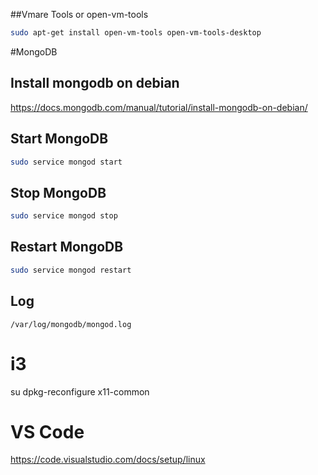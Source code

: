 ##Vmare Tools or open-vm-tools

```bash
sudo apt-get install open-vm-tools open-vm-tools-desktop
```

#MongoDB

## Install mongodb on debian
https://docs.mongodb.com/manual/tutorial/install-mongodb-on-debian/

## Start MongoDB
```bash
sudo service mongod start
```
## Stop MongoDB
```bash
sudo service mongod stop
```
## Restart MongoDB
```bash
sudo service mongod restart
```
## Log
```
/var/log/mongodb/mongod.log
```


# i3 

su
dpkg-reconfigure x11-common


# VS Code

https://code.visualstudio.com/docs/setup/linux

